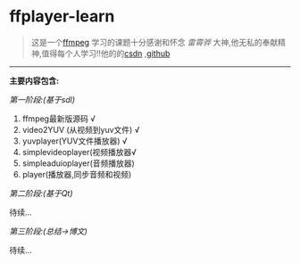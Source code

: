 # ffplayer-learn

>这是一个[ffmpeg](https://ffmpeg.org/) 学习的课题十分感谢和怀念 *雷霄骅* 大神,他无私的奉献精神,值得每个人学习!!他的的[csdn](https://blog.csdn.net/leixiaohua1020/) ,[github](https://github.com/leixiaohua1020/) 


***


**主要内容包含:**



*第一阶段:(基于sdl)*
1. ffmpeg最新版源码 √
2. video2YUV (从视频到yuv文件) √
3. yuvplayer(YUV文件播放器) √
4. simplevideoplayer(视频播放器√
5. simpleaduioplayer(音频播放器)
6. player(播放器,同步音频和视频)

*第二阶段:(基于Qt)*

待续...

*第三阶段:(总结->博文)*

待续...

